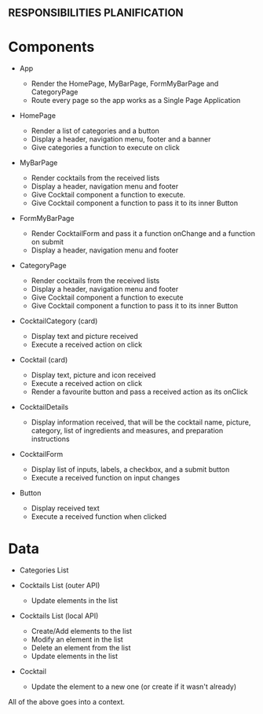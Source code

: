 ## RESPONSIBILITIES PLANIFICATION

# Components

- App

  - Render the HomePage, MyBarPage, FormMyBarPage and CategoryPage
  - Route every page so the app works as a Single Page Application

- HomePage

  - Render a list of categories and a button
  - Display a header, navigation menu, footer and a banner
  - Give categories a function to execute on click

- MyBarPage

  - Render cocktails from the received lists
  - Display a header, navigation menu and footer
  - Give Cocktail component a function to execute.
  - Give Cocktail component a function to pass it to its inner Button

- FormMyBarPage

  - Render CocktailForm and pass it a function onChange and a function on submit
  - Display a header, navigation menu and footer

- CategoryPage

  - Render cocktails from the received lists
  - Display a header, navigation menu and footer
  - Give Cocktail component a function to execute
  - Give Cocktail component a function to pass it to its inner Button

- CocktailCategory (card)

  - Display text and picture received
  - Execute a received action on click

- Cocktail (card)

  - Display text, picture and icon received
  - Execute a received action on click
  - Render a favourite button and pass a received action as its onClick

- CocktailDetails

  - Display information received, that will be the cocktail name, picture, category, list of ingredients and measures, and preparation instructions

- CocktailForm

  - Display list of inputs, labels, a checkbox, and a submit button
  - Execute a received function on input changes

- Button
  - Display received text
  - Execute a received function when clicked

# Data

- Categories List

- Cocktails List (outer API)

  - Update elements in the list

- Cocktails List (local API)

  - Create/Add elements to the list
  - Modify an element in the list
  - Delete an element from the list
  - Update elements in the list

- Cocktail

  - Update the element to a new one (or create if it wasn't already)

All of the above goes into a context.
